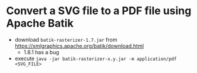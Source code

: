 # Convert a SVG file to a PDF file using Apache Batik

* download `batik-rasterizer-1.7.jar` from https://xmlgraphics.apache.org/batik/download.html
  * 1.8.1 has a bug
* execute `java -jar batik-rasterizer-x.y.jar -m application/pdf <SVG_FILE>`
